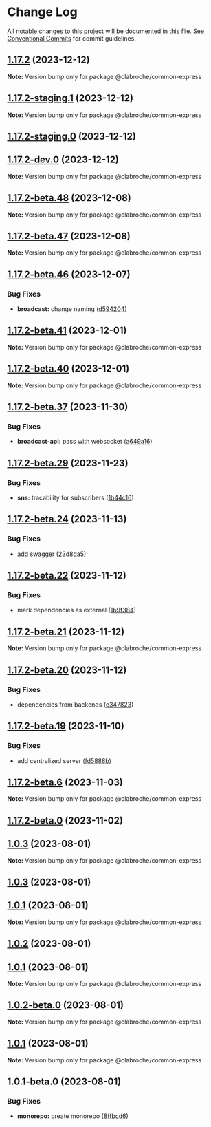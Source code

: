 # Change Log

All notable changes to this project will be documented in this file.
See [Conventional Commits](https://conventionalcommits.org) for commit guidelines.

## [1.17.2](https://github.com/addworking/monorepo/compare/v1.17.2-staging.1...v1.17.2) (2023-12-12)

**Note:** Version bump only for package @clabroche/common-express

## [1.17.2-staging.1](https://github.com/addworking/monorepo/compare/v1.17.2-staging.0...v1.17.2-staging.1) (2023-12-12)

**Note:** Version bump only for package @clabroche/common-express

## [1.17.2-staging.0](https://github.com/addworking/monorepo/compare/v1.17.2-beta.51...v1.17.2-staging.0) (2023-12-12)

## [1.17.2-dev.0](https://github.com/addworking/monorepo/compare/v1.17.2-beta.51...v1.17.2-dev.0) (2023-12-12)

**Note:** Version bump only for package @clabroche/common-express

## [1.17.2-beta.48](https://github.com/addworking/monorepo/compare/v1.17.2-beta.47...v1.17.2-beta.48) (2023-12-08)

**Note:** Version bump only for package @clabroche/common-express

## [1.17.2-beta.47](https://github.com/addworking/monorepo/compare/v1.17.2-beta.46...v1.17.2-beta.47) (2023-12-08)

**Note:** Version bump only for package @clabroche/common-express

## [1.17.2-beta.46](https://github.com/addworking/monorepo/compare/v1.17.2-beta.45...v1.17.2-beta.46) (2023-12-07)

### Bug Fixes

* **broadcast:** change naming ([d594204](https://github.com/addworking/monorepo/commit/d594204f94a368d4db40ae4221cf5f0aba89f58e))

## [1.17.2-beta.41](https://github.com/addworking/monorepo/compare/v1.17.2-beta.40...v1.17.2-beta.41) (2023-12-01)

**Note:** Version bump only for package @clabroche/common-express

## [1.17.2-beta.40](https://github.com/addworking/monorepo/compare/v1.17.2-beta.39...v1.17.2-beta.40) (2023-12-01)

**Note:** Version bump only for package @clabroche/common-express

## [1.17.2-beta.37](https://github.com/addworking/monorepo/compare/v1.17.2-beta.36...v1.17.2-beta.37) (2023-11-30)

### Bug Fixes

* **broadcast-api:** pass with websocket ([a649a16](https://github.com/addworking/monorepo/commit/a649a167a16419313dfd21ce39659bc8d57710c9))

## [1.17.2-beta.29](https://github.com/addworking/monorepo/compare/v1.17.2-beta.28...v1.17.2-beta.29) (2023-11-23)

### Bug Fixes

* **sns:** tracability for subscribers ([1b44c16](https://github.com/addworking/monorepo/commit/1b44c160cf5c3405332377777b64f0e1cb9894e5))

## [1.17.2-beta.24](https://github.com/addworking/monorepo/compare/v1.17.2-beta.23...v1.17.2-beta.24) (2023-11-13)

### Bug Fixes

* add swagger ([23d8da5](https://github.com/addworking/monorepo/commit/23d8da53cb3cf76038e0f1cb4da8f8dfcd9e173b))

## [1.17.2-beta.22](https://github.com/addworking/monorepo/compare/v1.17.2-beta.21...v1.17.2-beta.22) (2023-11-12)

### Bug Fixes

* mark dependencies as external ([1b9f384](https://github.com/addworking/monorepo/commit/1b9f384b76f8edc880ff030fdad82880bdcec0ce))

## [1.17.2-beta.21](https://github.com/addworking/monorepo/compare/v1.17.2-beta.20...v1.17.2-beta.21) (2023-11-12)

**Note:** Version bump only for package @clabroche/common-express

## [1.17.2-beta.20](https://github.com/addworking/monorepo/compare/v1.17.2-beta.19...v1.17.2-beta.20) (2023-11-12)

### Bug Fixes

* dependencies from backends ([e347823](https://github.com/addworking/monorepo/commit/e347823a201871f380da3e9c82a266adf1015113))

## [1.17.2-beta.19](https://github.com/addworking/monorepo/compare/v1.17.2-beta.18...v1.17.2-beta.19) (2023-11-10)

### Bug Fixes

* add centralized server ([fd5888b](https://github.com/addworking/monorepo/commit/fd5888b3f2b0ee34fe512d1c8e8e1a82bd574986))

## [1.17.2-beta.6](https://github.com/addworking/monorepo/compare/v1.17.2-beta.5...v1.17.2-beta.6) (2023-11-03)

**Note:** Version bump only for package @clabroche/common-express

## [1.17.2-beta.0](https://github.com/addworking/monorepo/compare/v1.0.4-beta.0...v1.17.2-beta.0) (2023-11-02)

## [1.0.3](https://github.com/addworking/monorepo/compare/v1.0.2-beta.1...v1.0.3) (2023-08-01)

**Note:** Version bump only for package @clabroche/common-express

## [1.0.3](https://github.com/addworking/monorepo/compare/v1.0.2-beta.1...v1.0.3) (2023-08-01)

## [1.0.1](https://github.com/addworking/monorepo/compare/v1.0.1-beta.0...v1.0.1) (2023-08-01)

**Note:** Version bump only for package @clabroche/common-express

## [1.0.2](https://github.com/addworking/monorepo/compare/v1.0.2-beta.1...v1.0.2) (2023-08-01)

## [1.0.1](https://github.com/addworking/monorepo/compare/v1.0.1-beta.0...v1.0.1) (2023-08-01)

**Note:** Version bump only for package @clabroche/common-express

## [1.0.2-beta.0](https://github.com/addworking/monorepo/compare/v1.0.1-beta.0...v1.0.2-beta.0) (2023-08-01)

**Note:** Version bump only for package @clabroche/common-express

## [1.0.1](https://github.com/addworking/monorepo/compare/v1.0.1-beta.0...v1.0.1) (2023-08-01)

**Note:** Version bump only for package @clabroche/common-express

## 1.0.1-beta.0 (2023-08-01)

### Bug Fixes

* **monorepo:** create monorepo ([8ffbcd6](https://github.com/addworking/monorepo/commit/8ffbcd6b2befaafbc392cc9e418f868b8a074467))

